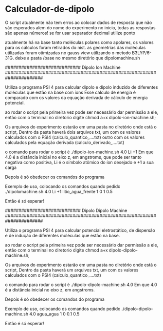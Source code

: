# Calculador-de-dipolo

O script atualmente não tem erros ao colocar dados de resposta que não são esperados
alem do nome do experimento no inicio, todas as respostas são apenas números! 
se for usar separador decimal utilize ponto

atualmente há na base tanto moléculas polares como apolares, os valores para os cálculos foram retirados do nist.
as geometrias das moléculas utilizadas foram otimizadas no gauss view utilizando o metodo B3LYP/6-31G.
deixe a pasta /base no mesmo diretório que dipolomachine.sh

############################ Dipolo Ion Machine ######################################################################

Utiliza o programa PSI 4 para calcular dipolo e dipolo induzido de diferentes moléculas que estão na base com íons
Esse cálculo de energia é comparado com os valores da equação derivada de cálculo de energia potencial.

ao rodar o script pela primeira vez pode ser necessário dar permissão a ele, então com o terminal no diretorio digite
chmod a+x dipolo-ion-machine.sh;

Os arquivos do experimento estarão em uma pasta no diretório onde está o script, 
Dentro da pasta haverá dois arquivos txt, um com os valores calculados com o PSI4 (calculo_quantico_....txt)
outro com os valores calculados pela equação derivada (calculo_derivado_....txt)

o comando para rodar o script é 
./dipolo-ion-machine.sh 4.0 Li +1
Em que 4.0 é a distância inicial no eixo z, em angstroms, que pode ser tanto negativa como positiva,
Li é o símbolo atômico do íon desejado e +1 a sua carga

Depois é só obedecer os comandos do programa

Exemplo de uso, colocando os comandos quando pedido
./dipolomachine.sh 4.0 Li +1
litio_agua_frente
1 
0 
1
0.5

Então é só esperar!

############################ Dipolo Dipolo Machine ######################################################################

Utiliza o programa PSI 4 para calcular potencial eletrostático, de dispersão e de indução de diferentes moléculas que estão na base.

ao rodar o script pela primeira vez pode ser necessário dar permissão a ele, então com o terminal no diretorio digite
chmod a+x dipolo-dipolo-machine.sh;

Os arquivos do experimento estarão em uma pasta no diretório onde está o script, 
Dentro da pasta haverá um arquivos txt, um com os valores calculados com o PSI4 (calculo_quantico_....txt)

o comando para rodar o script é 
./dipolo-dipolo-machine.sh 4.0
Em que 4.0 é a distância inicial no eixo z, em angstroms.

Depois é só obedecer os comandos do programa

Exemplo de uso, colocando os comandos quando pedido
./dipolo-dipolo-machine.sh 4.0
agua_agua
1 
0 
0.1
0.5

Então é só esperar!

